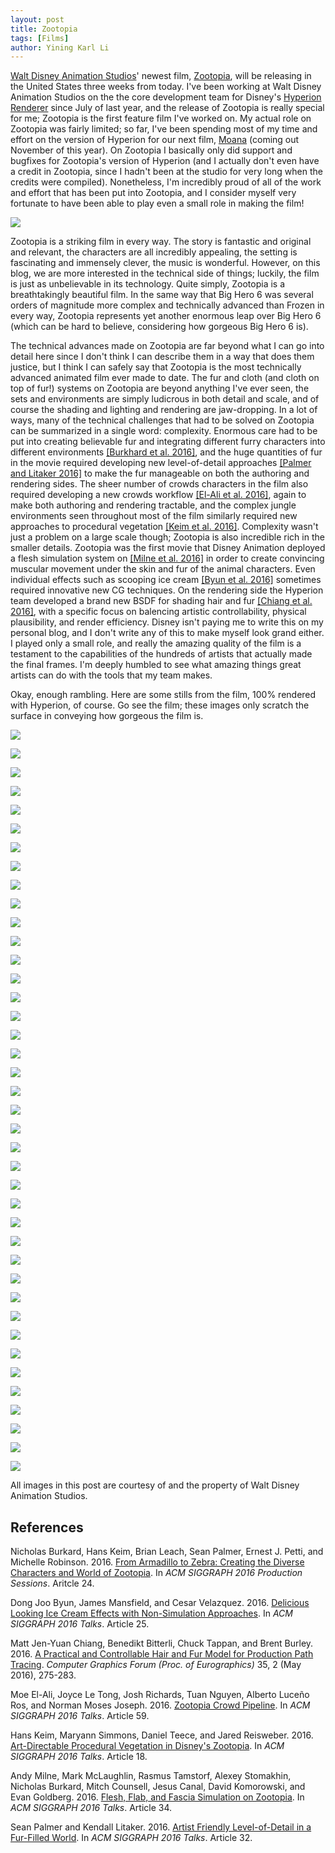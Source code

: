 ```yaml
---
layout: post
title: Zootopia
tags: [Films]
author: Yining Karl Li
---
```


[Walt Disney Animation Studios](http://www.disneyanimation.com/)' newest film, [Zootopia](http://www.disneyanimation.com/projects/zootopia), will be releasing in the United States three weeks from today.
I've been working at Walt Disney Animation Studios on the the core development team for Disney's [Hyperion Renderer](http://www.disneyanimation.com/technology/innovations/hyperion) since July of last year, and the release of Zootopia is really special for me; Zootopia is the first feature film I've worked on.
My actual role on Zootopia was fairly limited; so far, I've been spending most of my time and effort on the version of Hyperion for our next film, [Moana](http://www.disneyanimation.com/projects/moana) (coming out November of this year).
On Zootopia I basically only did support and bugfixes for Zootopia's version of Hyperion (and I actually don't even have a credit in Zootopia, since I hadn't been at the studio for very long when the credits were compiled).
Nonetheless, I'm incredibly proud of all of the work and effort that has been put into Zootopia, and I consider myself very fortunate to have been able to play even a small role in making the film!

[![]({{site.url}}/content/images/2016/Feb/zoot_01.jpg)]({{site.url}}/content/images/2016/Feb/zoot_01.jpg)

Zootopia is a striking film in every way.
The story is fantastic and original and relevant, the characters are all incredibly appealing, the setting is fascinating and immensely clever, the music is wonderful.
However, on this blog, we are more interested in the technical side of things; luckily, the film is just as unbelievable in its technology.
Quite simply, Zootopia is a breathtakingly beautiful film.
In the same way that Big Hero 6 was several orders of magnitude more complex and technically advanced than Frozen in every way, Zootopia represents yet another enormous leap over Big Hero 6 (which can be hard to believe, considering how gorgeous Big Hero 6 is). 

The technical advances made on Zootopia are far beyond what I can go into detail here since I don't think I can describe them in a way that does them justice, but I think I can safely say that Zootopia is the most technically advanced animated film ever made to date.
The fur and cloth (and cloth on top of fur!) systems on Zootopia are beyond anything I've ever seen, the sets and environments are simply ludicrous in both detail and scale, and of course the shading and lighting and rendering are jaw-dropping.
In a lot of ways, many of the technical challenges that had to be solved on Zootopia can be summarized in a single word: complexity.
Enormous care had to be put into creating believable fur and integrating different furry characters into different environments [[Burkhard et al. 2016]](https://dl.acm.org/doi/10.1145/2936733.2936736), and the huge quantities of fur in the movie required developing new level-of-detail approaches [[Palmer and Litaker 2016]](https://dl.acm.org/citation.cfm?id=2927466) to make the fur manageable on both the authoring and rendering sides.
The sheer number of crowds characters in the film also required developing a new crowds workflow [[El-Ali et al. 2016]](https://dl.acm.org/doi/10.1145/2897839.2927467), again to make both authoring and rendering tractable, and the complex jungle environments seen throughout most of the film similarly required new approaches to procedural vegetation [[Keim et al. 2016]](https://dl.acm.org/citation.cfm?id=2927469).
Complexity wasn't just a problem on a large scale though; Zootopia is also incredible rich in the smaller details.
Zootopia was the first movie that Disney Animation deployed a flesh simulation system on [[Milne et al. 2016]](https://dl.acm.org/citation.cfm?id=2927390) in order to create convincing muscular movement under the skin and fur of the animal characters.
Even individual effects such as scooping ice cream [[Byun et al. 2016]](https://dl.acm.org/citation.cfm?id=2927445) sometimes required innovative new CG techniques.
On the rendering side the Hyperion team developed a brand new BSDF for shading hair and fur [[Chiang et al. 2016]](https://onlinelibrary.wiley.com/doi/abs/10.1111/cgf.12830), with a specific focus on balencing artistic controllability, physical plausibility, and render efficiency.
Disney isn't paying me to write this on my personal blog, and I don't write any of this to make myself look grand either.
I played only a small role, and really the amazing quality of the film is a testament to the capabilities of the hundreds of artists that actually made the final frames.
I'm deeply humbled to see what amazing things great artists can do with the tools that my team makes.

Okay, enough rambling. Here are some stills from the film, 100% rendered with Hyperion, of course. Go see the film; these images only scratch the surface in conveying how gorgeous the film is.

[![]({{site.url}}/content/images/2016/Feb/zoot_03.jpg)]({{site.url}}/content/images/2016/Feb/zoot_03.jpg)

[![]({{site.url}}/content/images/2016/Feb/zoot_13.jpg)]({{site.url}}/content/images/2016/Feb/zoot_13.jpg)

[![]({{site.url}}/content/images/2016/Feb/zoot_14.jpg)]({{site.url}}/content/images/2016/Feb/zoot_14.jpg)

[![]({{site.url}}/content/images/2016/Feb/zoot_02.jpg)]({{site.url}}/content/images/2016/Feb/zoot_02.jpg)

[![]({{site.url}}/content/images/2016/Feb/zoot_04.jpg)]({{site.url}}/content/images/2016/Feb/zoot_04.jpg)

[![]({{site.url}}/content/images/2016/Feb/zoot_05.jpg)]({{site.url}}/content/images/2016/Feb/zoot_05.jpg)

[![]({{site.url}}/content/images/2016/Feb/zoot_40.jpg)]({{site.url}}/content/images/2016/Feb/zoot_40.jpg)

[![]({{site.url}}/content/images/2016/Feb/zoot_06.jpg)]({{site.url}}/content/images/2016/Feb/zoot_06.jpg)

[![]({{site.url}}/content/images/2016/Feb/zoot_07.jpg)]({{site.url}}/content/images/2016/Feb/zoot_07.jpg)

[![]({{site.url}}/content/images/2016/Feb/zoot_16.jpg)]({{site.url}}/content/images/2016/Feb/zoot_16.jpg)

[![]({{site.url}}/content/images/2016/Feb/zoot_08.jpg)]({{site.url}}/content/images/2016/Feb/zoot_08.jpg)

[![]({{site.url}}/content/images/2016/Feb/zoot_10.jpg)]({{site.url}}/content/images/2016/Feb/zoot_10.jpg)

[![]({{site.url}}/content/images/2016/Feb/zoot_11.jpg)]({{site.url}}/content/images/2016/Feb/zoot_11.jpg)

[![]({{site.url}}/content/images/2016/Feb/zoot_12.jpg)]({{site.url}}/content/images/2016/Feb/zoot_12.jpg)

[![]({{site.url}}/content/images/2016/Feb/zoot_09.jpg)]({{site.url}}/content/images/2016/Feb/zoot_09.jpg)

[![]({{site.url}}/content/images/2016/Feb/zoot_33.jpg)]({{site.url}}/content/images/2016/Feb/zoot_33.jpg)

[![]({{site.url}}/content/images/2016/Feb/zoot_15.jpg)]({{site.url}}/content/images/2016/Feb/zoot_15.jpg)

[![]({{site.url}}/content/images/2016/Feb/zoot_17.jpg)]({{site.url}}/content/images/2016/Feb/zoot_17.jpg)

[![]({{site.url}}/content/images/2016/Feb/zoot_18.jpg)]({{site.url}}/content/images/2016/Feb/zoot_18.jpg)

[![]({{site.url}}/content/images/2016/Feb/zoot_41.jpg)]({{site.url}}/content/images/2016/Feb/zoot_41.jpg)

[![]({{site.url}}/content/images/2016/Feb/zoot_39.jpg)]({{site.url}}/content/images/2016/Feb/zoot_39.jpg)

[![]({{site.url}}/content/images/2016/Feb/zoot_19.jpg)]({{site.url}}/content/images/2016/Feb/zoot_19.jpg)

[![]({{site.url}}/content/images/2016/Feb/zoot_20.jpg)]({{site.url}}/content/images/2016/Feb/zoot_20.jpg)

[![]({{site.url}}/content/images/2016/Feb/zoot_21.jpg)]({{site.url}}/content/images/2016/Feb/zoot_21.jpg)

[![]({{site.url}}/content/images/2016/Feb/zoot_31.jpg)]({{site.url}}/content/images/2016/Feb/zoot_31.jpg)

[![]({{site.url}}/content/images/2016/Feb/zoot_22.jpg)]({{site.url}}/content/images/2016/Feb/zoot_22.jpg)

[![]({{site.url}}/content/images/2016/Feb/zoot_27.jpg)]({{site.url}}/content/images/2016/Feb/zoot_27.jpg)

[![]({{site.url}}/content/images/2016/Feb/zoot_23.jpg)]({{site.url}}/content/images/2016/Feb/zoot_23.jpg)

[![]({{site.url}}/content/images/2016/Feb/zoot_35.jpg)]({{site.url}}/content/images/2016/Feb/zoot_35.jpg)

[![]({{site.url}}/content/images/2016/Feb/zoot_36.jpg)]({{site.url}}/content/images/2016/Feb/zoot_36.jpg)

[![]({{site.url}}/content/images/2016/Feb/zoot_37.jpg)]({{site.url}}/content/images/2016/Feb/zoot_37.jpg)

[![]({{site.url}}/content/images/2016/Feb/zoot_24.jpg)]({{site.url}}/content/images/2016/Feb/zoot_24.jpg)

[![]({{site.url}}/content/images/2016/Feb/zoot_25.jpg)]({{site.url}}/content/images/2016/Feb/zoot_25.jpg)

[![]({{site.url}}/content/images/2016/Feb/zoot_28.jpg)]({{site.url}}/content/images/2016/Feb/zoot_28.jpg)

[![]({{site.url}}/content/images/2016/Feb/zoot_29.jpg)]({{site.url}}/content/images/2016/Feb/zoot_29.jpg)

[![]({{site.url}}/content/images/2016/Feb/zoot_32.jpg)]({{site.url}}/content/images/2016/Feb/zoot_32.jpg)

[![]({{site.url}}/content/images/2016/Feb/zoot_34.jpg)]({{site.url}}/content/images/2016/Feb/zoot_34.jpg)

[![]({{site.url}}/content/images/2016/Feb/zoot_30.jpg)]({{site.url}}/content/images/2016/Feb/zoot_30.jpg)

[![]({{site.url}}/content/images/2016/Feb/zoot_38.jpg)]({{site.url}}/content/images/2016/Feb/zoot_38.jpg)

[![]({{site.url}}/content/images/2016/Feb/zoot_26.jpg)]({{site.url}}/content/images/2016/Feb/zoot_26.jpg)

All images in this post are courtesy of and the property of Walt Disney Animation Studios.

## References

Nicholas Burkard, Hans Keim, Brian Leach, Sean Palmer, Ernest J. Petti, and Michelle Robinson. 2016. [From Armadillo to Zebra: Creating the Diverse Characters and World of Zootopia](https://dl.acm.org/doi/10.1145/2936733.2936736). In _ACM SIGGRAPH 2016 Production Sessions_. Aritcle 24.

Dong Joo Byun, James Mansfield, and Cesar Velazquez. 2016. [Delicious Looking Ice Cream Effects with Non-Simulation Approaches](https://dl.acm.org/citation.cfm?id=2927445). In _ACM SIGGRAPH 2016 Talks_. Article 25.

Matt Jen-Yuan Chiang, Benedikt Bitterli, Chuck Tappan, and Brent Burley. 2016. [A Practical and Controllable Hair and Fur Model for Production Path Tracing](https://onlinelibrary.wiley.com/doi/abs/10.1111/cgf.12830). _Computer Graphics Forum (Proc. of Eurographics)_ 35, 2 (May 2016), 275-283.

Moe El-Ali, Joyce Le Tong, Josh Richards, Tuan Nguyen, Alberto Luceño Ros, and Norman Moses Joseph. 2016. [Zootopia Crowd Pipeline](https://dl.acm.org/doi/10.1145/2897839.2927467). In _ACM SIGGRAPH 2016 Talks_. Article 59.

Hans Keim, Maryann Simmons, Daniel Teece, and Jared Reisweber. 2016. [Art-Directable Procedural Vegetation in Disney's Zootopia](https://dl.acm.org/citation.cfm?id=2927469). In _ACM SIGGRAPH 2016 Talks_. Article 18.

Andy Milne, Mark McLaughlin, Rasmus Tamstorf, Alexey Stomakhin, Nicholas Burkard, Mitch Counsell, Jesus Canal, David Komorowski, and Evan Goldberg. 2016. [Flesh, Flab, and Fascia Simulation on Zootopia](https://dl.acm.org/citation.cfm?id=2927390). In _ACM SIGGRAPH 2016 Talks_. Article 34.

Sean Palmer and Kendall Litaker. 2016. [Artist Friendly Level-of-Detail in a Fur-Filled World](https://dl.acm.org/citation.cfm?id=2927466). In _ACM SIGGRAPH 2016 Talks_. Article 32.

